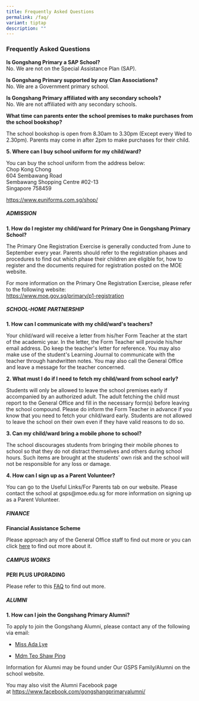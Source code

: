 ```yaml
---
title: Frequently Asked Questions
permalink: /faq/
variant: tiptap
description: ""
---
```

<h3><strong>Frequently Asked Questions</strong></h3>
<p></p>
<p><strong>Is Gongshang Primary a SAP School?</strong>
<br>No. We are not on the Special Assistance Plan (SAP).</p>
<p></p>
<p><strong>Is Gongshang Primary supported by any Clan Associations?</strong>
<br>No. We are a Government primary school.</p>
<p></p>
<p><strong>Is Gongshang Primary affiliated with any secondary schools?</strong>
<br>No. We are not affiliated with any secondary schools.</p>
<p></p>
<p><strong>What time can parents enter the school premises to make purchases from the school bookshop?</strong>
</p>
<p>The school bookshop is open from 8.30am to 3.30pm (Except every Wed to
2.30pm). Parents may come in after 2pm to make purchases for their child.</p>
<p></p>
<p><strong>5. Where can I buy school uniform for my child/ward?</strong>
</p>
<p>You can buy the school uniform from the address below:
<br>Chop Kong Chong
<br>604 Sembawang Road
<br>Sembawang Shopping Centre #02-13
<br>Singapore 758459</p>
<p><a href="https://www.euniforms.com.sg/shop/" rel="noopener noreferrer nofollow" target="_blank">https://www.euniforms.com.sg/shop/</a>
</p>
<h5><strong>ADMISSION</strong></h5>
<p><strong>1. How do I register my child/ward for Primary One in Gongshang Primary School?</strong>
</p>
<p>The Primary One Registration Exercise is generally conducted from June
to September every year. Parents should refer to the registration phases
and procedures to find out which phase their children are eligible for,
how to register and the documents required for registration posted on the
MOE website.</p>
<p>For more information on the Primary One Registration Exercise, please
refer to the following website:
<br><a href="https://www.moe.gov.sg/primary/p1-registration" rel="noopener noreferrer nofollow" target="_blank">https://www.moe.gov.sg/primary/p1-registration</a>
</p>
<h5><strong>SCHOOL-HOME PARTNERSHIP</strong></h5>
<p><strong>1. How can I communicate with my child/ward's teachers?</strong>
</p>
<p>Your child/ward will receive a letter from his/her Form Teacher at the
start of the academic year. In the letter, the Form Teacher will provide
his/her email address. Do keep the teacher's letter for reference. You
may also make use of the student's Learning Journal to communicate with
the teacher through handwritten notes. You may also call the General Office
and leave a message for the teacher concerned.</p>
<p><strong>2. What must I do if I need to fetch my child/ward from school early?</strong>
</p>
<p>Students will only be allowed to leave the school premises early if accompanied
by an authorized adult. The adult fetching the child must report to the
General Office and fill in the necessary form(s) before leaving the school
compound. Please do inform the Form Teacher in advance if you know that
you need to fetch your child/ward early. Students are not allowed to leave
the school on their own even if they have valid reasons to do so.</p>
<p><strong>3. Can my child/ward bring a mobile phone to school?</strong>
</p>
<p>The school discourages students from bringing their mobile phones to school
so that they do not distract themselves and others during school hours.
Such items are brought at the students' own risk and the school will not
be responsible for any loss or damage.</p>
<p><strong>4. How can I sign up as a Parent Volunteer?</strong>
</p>
<p>You can go to the Useful Links/For Parents tab on our website. Please
contact the school at gsps@moe.edu.sg for more information on signing up
as a Parent Volunteer.</p>
<h5><strong>FINANCE</strong></h5>
<p><strong>Financial Assistance Scheme</strong>
</p>
<p>Please approach any of the General Office staff to find out more or you
can click <a href="https://www.moe.gov.sg/financial-matters/financial-assistance" rel="noopener noreferrer nofollow" target="_blank">here</a> to
find out more about it.</p>
<h5><strong>CAMPUS WORKS</strong></h5>
<p><strong>PERI PLUS UPGRADING</strong>
</p>
<p>Please refer to this <a href="https://www.gongshangpri.moe.edu.sg/files/GSPS%20PERI%20Upgrading%20FAQ%20(dated%2013%20March%202020).pdf" rel="noopener noreferrer nofollow" target="_blank">FAQ</a> to
find out more.</p>
<h5><strong>ALUMNI</strong></h5>
<p><strong>1. How can I join the Gongshang Primary Alumni?</strong>
</p>
<p>To apply to join the Gongshang Alumni, please contact any of the following
via email:</p>
<ul data-tight="true" class="tight">
<li>
<p><a href="mailto:ada.lye@gsps.edu.sg" rel="noopener noreferrer nofollow" target="_blank">Miss Ada Lye</a>
</p>
</li>
<li>
<p><a href="mailto:teo.shaw.ping@gsps.edu.sg" rel="noopener noreferrer nofollow" target="_blank">Mdm Teo Shaw Ping</a>
</p>
</li>
</ul>
<p>Information for Alumni may be found under Our GSPS Family/Alumni on the
school website.</p>
<p>You may also visit the Alumni Facebook page at&nbsp;<a href="https://www.facebook.com/gongshangprimaryalumni/" rel="noopener noreferrer nofollow" target="_blank">https://www.facebook.com/gongshangprimaryalumni/</a>
</p>